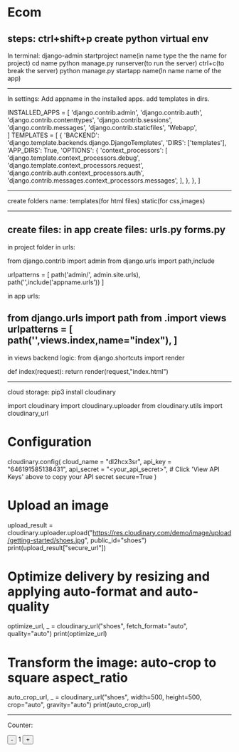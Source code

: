 # Ecom
steps:
ctrl+shift+p 
create python virtual env
-------------------------
In terminal:
django-admin startproject name(in name type the the name for project)
cd name
python manage.py runserver(to run the server)
ctrl+c(to break the server)
python manage.py startapp name(In name name of the app)

-------------------------

In settings:
Add appname in the installed apps.
add templates in dirs.

INSTALLED_APPS = [
    'django.contrib.admin',
    'django.contrib.auth',
    'django.contrib.contenttypes',
    'django.contrib.sessions',
    'django.contrib.messages',
    'django.contrib.staticfiles',
    'Webapp',    
] 
TEMPLATES = [
    {
        'BACKEND': 'django.template.backends.django.DjangoTemplates',
        'DIRS': ['templates'],
        'APP_DIRS': True,
        'OPTIONS': {
            'context_processors': [
                'django.template.context_processors.debug',
                'django.template.context_processors.request',
                'django.contrib.auth.context_processors.auth',
                'django.contrib.messages.context_processors.messages',
            ],
        },
    },
]

-----------------------------------------

create folders name:
templates(for html files)
static(for css,images)

-----------------------------------------
create files:
in app create files:
urls.py 
forms.py
-------------------------------------------
in project folder in urls:

from django.contrib import admin
from django.urls import path,include

urlpatterns = [
    path('admin/', admin.site.urls),
    path('',include('appname.urls'))
]

in app urls:

from django.urls import path
from .import views
urlpatterns = [
    path('',views.index,name="index"),
]
----------------------------------------
in views backend logic:
from django.shortcuts import render

def index(request):
    return render(request,"index.html")

----------------------------------------
cloud storage:
pip3 install cloudinary

import cloudinary
import cloudinary.uploader
from cloudinary.utils import cloudinary_url

# Configuration       
cloudinary.config( 
    cloud_name = "dl2hcx3sr", 
    api_key = "646191585138431", 
    api_secret = "<your_api_secret>", # Click 'View API Keys' above to copy your API secret
    secure=True
)

# Upload an image
upload_result = cloudinary.uploader.upload("https://res.cloudinary.com/demo/image/upload/getting-started/shoes.jpg",
                                           public_id="shoes")
print(upload_result["secure_url"])

# Optimize delivery by resizing and applying auto-format and auto-quality
optimize_url, _ = cloudinary_url("shoes", fetch_format="auto", quality="auto")
print(optimize_url)

# Transform the image: auto-crop to square aspect_ratio
auto_crop_url, _ = cloudinary_url("shoes", width=500, height=500, crop="auto", gravity="auto")
print(auto_crop_url)

-------------------------------------------------
Counter:

<div class="counter">
  <button class="btn decrement">-</button>
  <span class="count">1</span>
  <button class="btn increment">+</button>
</div>

<script>
    const decrementBtn = document.querySelector('.decrement');
    const incrementBtn = document.querySelector('.increment');
    const countDisplay = document.querySelector('.count');

// Initialize count
    let count = 1;

// Decrease count
    decrementBtn.addEventListener('click', () => {
        if (count > 1) {
        count--;
        countDisplay.textContent = count;
    }
    });

// Increase count
    incrementBtn.addEventListener('click', () => {
    count++;
    countDisplay.textContent = count;
    });
</script>
